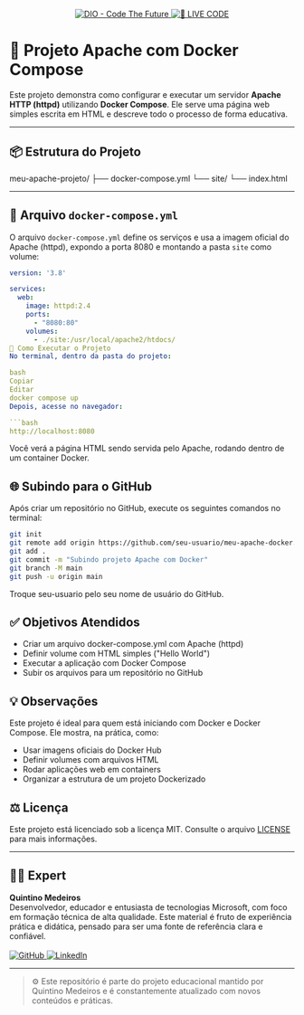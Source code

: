 <p align="center">
<a href="https://dio.me/">
    <img 
        src="https://img.shields.io/badge/DIO-Code_The_Future-28DA77?logo=youtube" 
        alt="DIO - Code The Future">
</a>
<a href="https://dio.me/">
<img 
    src="https://img.shields.io/badge/🔴_LIVE_CODE-FF5E72" 
    alt="🔴 LIVE CODE">
</a>
</p>

# 🚀 Projeto Apache com Docker Compose

Este projeto demonstra como configurar e executar um servidor **Apache HTTP (httpd)** utilizando **Docker Compose**. Ele serve uma página web simples escrita em HTML e descreve todo o processo de forma educativa.

---

## 📦 Estrutura do Projeto

meu-apache-projeto/
├── docker-compose.yml
└── site/
└── index.html


---

## 🔧 Arquivo `docker-compose.yml`

O arquivo `docker-compose.yml` define os serviços e usa a imagem oficial do Apache (httpd), expondo a porta 8080 e montando a pasta `site` como volume:

```yaml
version: '3.8'

services:
  web:
    image: httpd:2.4
    ports:
      - "8080:80"
    volumes:
      - ./site:/usr/local/apache2/htdocs/
🧪 Como Executar o Projeto
No terminal, dentro da pasta do projeto:

bash
Copiar
Editar
docker compose up
Depois, acesse no navegador:

```bash
http://localhost:8080
```

Você verá a página HTML sendo servida pelo Apache, rodando dentro de um container Docker.

## 🌐 Subindo para o GitHub
Após criar um repositório no GitHub, execute os seguintes comandos no terminal:

```bash
git init
git remote add origin https://github.com/seu-usuario/meu-apache-docker.git
git add .
git commit -m "Subindo projeto Apache com Docker"
git branch -M main
git push -u origin main
```

Troque seu-usuario pelo seu nome de usuário do GitHub.

## ✅ Objetivos Atendidos
- Criar um arquivo docker-compose.yml com Apache (httpd)
- Definir volume com HTML simples ("Hello World")
- Executar a aplicação com Docker Compose
- Subir os arquivos para um repositório no GitHub

## 💡 Observações
Este projeto é ideal para quem está iniciando com Docker e Docker Compose. Ele mostra, na prática, como:
- Usar imagens oficiais do Docker Hub
- Definir volumes com arquivos HTML
- Rodar aplicações web em containers
- Organizar a estrutura de um projeto Dockerizado

## ⚖️ Licença

Este projeto está licenciado sob a licença MIT. Consulte o arquivo [LICENSE](./LICENSE) para mais informações.

---

## 👨‍💻 Expert

<p align="left">
  <strong>Quintino Medeiros</strong><br>
  Desenvolvedor, educador e entusiasta de tecnologias Microsoft, com foco em formação técnica de alta qualidade. Este material é fruto de experiência prática e didática, pensado para ser uma fonte de referência clara e confiável.<br><br>
  <a href="https://github.com/quintinomedeiros">
    <img src="https://img.shields.io/badge/GitHub-quintinomedeiros-181717?style=for-the-badge&logo=github" alt="GitHub">
  </a>
  <a href="https://www.linkedin.com/in/quintinomedeiros">
    <img src="https://img.shields.io/badge/LinkedIn-quintinomedeiros-0A66C2?style=for-the-badge&logo=linkedin&logoColor=white" alt="LinkedIn">
  </a>
</p>

---

> ⚙️ Este repositório é parte do projeto educacional mantido por Quintino Medeiros e é constantemente atualizado com novos conteúdos e práticas.
